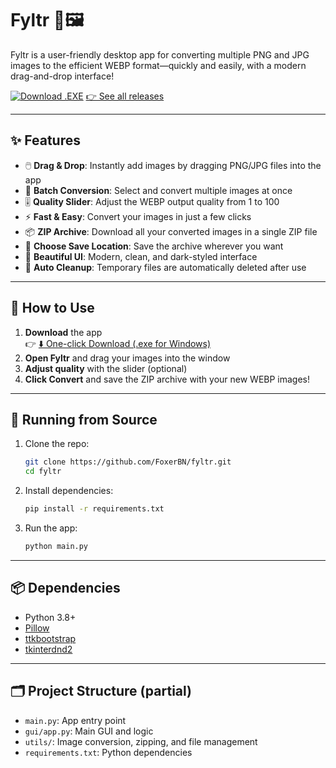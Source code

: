 # Fyltr 🚀🖼️

Fyltr is a user-friendly desktop app for converting multiple PNG and JPG images to the efficient WEBP format—quickly and easily, with a modern drag-and-drop interface!

[![Download .EXE](https://img.shields.io/badge/⬇️%20One%20Click%20Download-fyltr.exe-blue?style=for-the-badge)](https://github.com/FoxerBN/fyltr/releases/download/v1.0/fyltr.exe)
[👉 See all releases](https://github.com/FoxerBN/fyltr/releases/tag/v1.0)

---

## ✨ Features

- 🖱️ **Drag & Drop**: Instantly add images by dragging PNG/JPG files into the app
- 📂 **Batch Conversion**: Select and convert multiple images at once
- 🎚️ **Quality Slider**: Adjust the WEBP output quality from 1 to 100
- ⚡ **Fast & Easy**: Convert your images in just a few clicks
- 📦 **ZIP Archive**: Download all your converted images in a single ZIP file
- 💾 **Choose Save Location**: Save the archive wherever you want
- 🌈 **Beautiful UI**: Modern, clean, and dark-styled interface
- 🧹 **Auto Cleanup**: Temporary files are automatically deleted after use

---

## 🚀 How to Use

1. **Download** the app  
   👉 [⬇️ One-click Download (.exe for Windows)](https://github.com/FoxerBN/fyltr/releases/download/v1.0/fyltr.exe)
2. **Open Fyltr** and drag your images into the window
3. **Adjust quality** with the slider (optional)
4. **Click Convert** and save the ZIP archive with your new WEBP images!

---

## 🐍 Running from Source

1. Clone the repo:  
   ```bash
   git clone https://github.com/FoxerBN/fyltr.git
   cd fyltr
   ```
2. Install dependencies:  
   ```bash
   pip install -r requirements.txt
   ```
3. Run the app:  
   ```bash
   python main.py
   ```

---

## 📦 Dependencies

- Python 3.8+
- [Pillow](https://python-pillow.org)
- [ttkbootstrap](https://ttkbootstrap.readthedocs.io/)
- [tkinterdnd2](https://github.com/pmgagne/tkinterdnd2)

---

## 🗂️ Project Structure (partial)
- `main.py`: App entry point
- `gui/app.py`: Main GUI and logic
- `utils/`: Image conversion, zipping, and file management
- `requirements.txt`: Python dependencies

